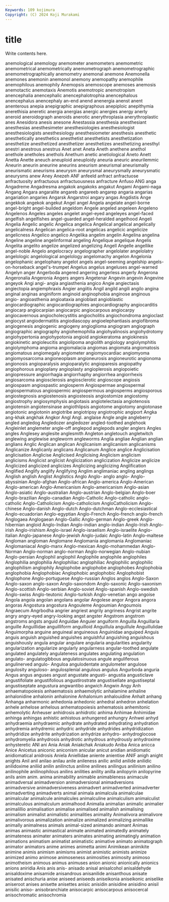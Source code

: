```yaml
---
Keywords: 109 kojimura
Copyright: (C) 2024 Koji Murakami
---
```


# title

Write contents here.



anemological anemology anemometer anemometers anemometric anemometrical anemometrically anemometrograph anemometrographic
anemometrographically anemometry anemonal anemone Anemonella anemones anemonin anemonol anemony anemopathy
anemophile anemophilous anemophily Anemopsis anemoscope anemoses anemosis anemotactic anemotaxis Anemotis
anemotropic anemotropism anencephalia anencephalic anencephalotrophia anencephalous anencephalus anencephaly an-end anend
anenergia anenst anent anenterous anepia anepigraphic anepigraphous anepiploic anepithymia anerethisia
aneretic anergia anergias anergic anergies anergy anerly aneroid aneroidograph aneroids
anerotic anerythroplasia anerythroplastic anes Anesidora anesis anesone Anestassia anesthesia anesthesiant
anesthesias anesthesimeter anesthesiologies anesthesiologist anesthesiologists anesthesiology anesthesiometer anesthesis anesthetic anesthetically
anesthetics anesthetist anesthetists anesthetization anesthetize anesthetized anesthetizer anesthetizes anesthetizing anesthyl
anestri anestrous anestrus Anet anet Aneta Aneth anethene anethol anethole
anetholes anethols Anethum anetic anetiological Aneto Anett Anetta Anette aneuch
aneuploid aneuploidy aneuria aneuric aneurilemmic Aneurin aneurin aneurine aneurins aneurism
aneurismal aneurismally aneurismatic aneurisms aneurysm aneurysmal aneurysmally aneurysmatic aneurysms anew
Aney Anezeh ANF anfeeld anfract anfractuose anfractuosity anfractuous anfractuousness anfracture
Anfuso ANG anga Angadreme Angadresma angakok angakoks angakut Angami Angami-naga
Angang Angara angaralite angareb angareeb angarep angaria angarias angariation angaries
Angarsk Angarstroi angary angas Angdistis Ange angekkok angekok angekut Angel
angel Angela angelate angel-borne angel-bright angel-builded angeldom Angele angeled angeleen
Angeleno Angelenos Angeles angeles angelet angel-eyed angeleyes angel-faced angelfish angelfishes
angel-guarded angel-heralded angelhood Angeli Angelia Angelic angelic Angelica angelica Angelical
angelical angelically angelicalness Angelican angelica-root angelicas angelicic angelicize angelicness Angelico
angelico Angelika angelim angelin Angelina angelina Angeline angeline angelinformal angeling
Angelique angelique Angelis Angelita angelito angelize angelized angelizing Angell Angelle
angellike angel-noble Angelo angelocracy angelographer angelolater angelolatry angelologic angelological angelology
angelomachy angelon Angelonia angelophanic angelophany angelot angels angel-seeming angelship angels-on-horseback
angel's-trumpet Angelus angelus angeluses angel-warned Angelyn anger Angerboda angered angering
angerless angerly Angerona Angeronalia Angeronia Angers angers Angetenar Angevin angevin
Angevine angeyok Angi angi- angia angiasthenia angico Angie angiectasis angiectopia
angiemphraxis Angier angiitis Angil angild angili angilo angina anginal anginas
anginiform anginoid anginophobia anginose anginous angio- angioasthenia angioataxia angioblast angioblastic
angiocardiographic angiocardiographies angiocardiography angiocarditis angiocarp angiocarpian angiocarpic angiocarpous angiocarpy angiocavernous
angiocholecystitis angiocholitis angiochondroma angioclast angiocyst angiodermatitis angiodiascopy angioelephantiasis angiofibroma angiogenesis
angiogenic angiogeny angioglioma angiogram angiograph angiographic angiography angiohemophilia angiohyalinosis angiohydrotomy
angiohypertonia angiohypotonia angioid angiokeratoma angiokinesis angiokinetic angioleucitis angiolipoma angiolith angiology
angiolymphitis angiolymphoma angioma angiomalacia angiomas angiomata angiomatosis angiomatous angiomegaly angiometer
angiomyocardiac angiomyoma angiomyosarcoma angioneoplasm angioneurosis angioneurotic angionoma angionosis angioparalysis angioparalytic
angioparesis angiopathy angiophorous angioplany angioplasty angioplerosis angiopoietic angiopressure angiorrhagia angiorrhaphy
angiorrhea angiorrhexis angiosarcoma angiosclerosis angiosclerotic angioscope angiosis angiospasm angiospastic angiosperm
Angiospermae angiospermal angiospermatous angiospermic angiospermous angiosperms angiosporous angiostegnosis angiostenosis angiosteosis
angiostomize angiostomy angiostrophy angiosymphysis angiotasis angiotelectasia angiotenosis angiotensin angiotensinase angiothlipsis
angiotome angiotomy angiotonase angiotonic angiotonin angiotribe angiotripsy angiotrophic angiport Angka
ang-khak angkhak Angkor Angl Angl. anglaise Angle angle angleberry angled
angledog Angledozer angledozer angled-toothed anglehook Angleinlet anglemeter angle-off anglepod anglepods
angler anglers Angles angles Anglesey anglesite anglesmith Angleton angletouch angletwitch
anglewing anglewise angleworm angleworms Anglia angliae Anglian anglian anglians Anglic
Anglican anglican Anglicanism anglicanism anglicanisms Anglicanize Anglicanly anglicans Anglicanum Anglice
anglice Anglicisation anglicisation Anglicise Anglicised Anglicising Anglicism anglicism anglicisms Anglicist
anglicist Anglicization anglicization Anglicize anglicize Anglicized anglicized anglicizes Anglicizing anglicizing
Anglification Anglified Anglify anglify Anglifying Anglim anglimaniac angling anglings Anglish
anglish Anglist Anglistics Anglo Anglo- anglo anglo- Anglo-abyssinian Anglo-afghan Anglo-african
Anglo-america Anglo-American Anglo-american Anglo-Americanism Anglo-americanism Anglo-asian Anglo-asiatic Anglo-australian Anglo-austrian Anglo-belgian
Anglo-boer Anglo-brazilian Anglo-canadian Anglo-Catholic Anglo-catholic anglo-catholic Anglo-Catholicism Anglo-catholicism AngloCatholicism Anglo-chinese
Anglo-danish Anglo-dutch Anglo-dutchman Anglo-ecclesiastical Anglo-ecuadorian Anglo-egyptian Anglo-French Anglo-french anglo-french Anglogaea
Anglogaean Anglo-Gallic Anglo-german Anglo-greek Anglo-hibernian angloid Anglo-Indian Anglo-indian anglo-indian Anglo-Irish
Anglo-irish Anglo-irishism Anglo-israel Anglo-israelism Anglo-israelite Anglo-italian Anglo-japanese Anglo-jewish Anglo-judaic Anglo-latin
Anglo-maltese Angloman angloman Anglomane Anglomania anglomania Anglomaniac Anglomaniacal Anglo-manx Anglo-mexican
Anglo-mohammedan Anglo-Norman Anglo-norman anglo-norman Anglo-norwegian Anglo-nubian Anglo-persian Anglophil anglophil Anglophile
anglophile anglophiles Anglophilia anglophilia Anglophiliac anglophiliac Anglophilic anglophilic anglophilism anglophily
Anglophobe anglophobe anglophobes Anglophobia anglophobia Anglophobiac Anglophobic anglophobic Anglophobist Anglophone
Anglo-portuguese Anglo-russian Anglos anglos Anglo-Saxon Anglo-saxon anglo-saxon Anglo-saxondom Anglo-saxonic Anglo-saxonism
Anglo-scottish Anglo-serbian Anglo-soviet Anglo-spanish Anglo-swedish Anglo-swiss Anglo-teutonic Anglo-turkish Anglo-venetian ango
angoise Angola angola angolan angolans angolar Angolese angor Angora angora
angoras Angostura angostura Angouleme Angoumian Angoumois Angraecum Angrbodha angrier angriest
angrily angriness Angrist angrite angry angry-eyed angry-looking angst angster Angstrom
angstrom angstroms angsts anguid Anguidae Anguier anguiform Anguilla Anguillaria anguille
Anguillidae anguilliform anguilloid Anguillula anguillule Anguillulidae Anguimorpha anguine anguineal anguineous
Anguinidae anguiped Anguis anguis anguish anguished anguishes anguishful anguishing anguishous
anguishously angula angular angulare angularia angularities angularity angularization angularize angularly
angularness angular-toothed angulate angulated angulately angulateness angulates angulating angulation angulato-
angulatogibbous angulatosinuous angule anguliferous angulinerved angulo- Anguloa angulodentate angulometer angulose
angulosity anguloso- angulosplenial angulous angulus Angurboda anguria Angus angus anguses
angust angustate angusti- angustia angusticlave angustifoliate angustifolious angustirostrate angustisellate angustiseptal
angustiseptate angustura angwantibo angwich Angwin Angy Anh anhaematopoiesis anhaematosis anhaemolytic
anhalamine anhaline anhalonidine anhalonin anhalonine Anhalonium anhalouidine Anhalt anhang Anhanga
anharmonic anhedonia anhedonic anhedral anhedron anhelation anhele anhelose anhelous anhematopoiesis
anhematosis anhemitonic anhemolytic Anheuser anhidrosis anhidrotic anhima Anhimae Anhimidae anhinga
anhingas anhistic anhistous anhungered anhungry Anhwei anhyd anhydraemia anhydraemic anhydrate
anhydrated anhydrating anhydration anhydremia anhydremic anhydric anhydride anhydrides anhydridization anhydridize
anhydrite anhydrization anhydrize anhydro- anhydroglocose anhydromyelia anhydrosis anhydrotic anhydrous anhydrously
anhydroxime anhysteretic ANI ani Ania Aniak Aniakchak Aniakudo Aniba Anica
anicca Anice Anicetus aniconic aniconism anicular anicut anidian anidiomatic anidiomatical
anidrosis Aniela Aniellidae aniente anientise ANIF anigh anight anights Anil
anil anilao anilau anile anileness anilic anilid anilide anilidic anilidoxime
aniliid anilin anilinctus aniline anilines anilingus anilinism anilino anilinophile anilinophilous
anilins anilities anility anilla anilopyrin anilopyrine anils anim anim. anima
animability animable animableness animacule animadversal animadversion animadversional animadversions animadversive animadversiveness
animadvert animadverted animadverter animadverting animadverts animal animala animalcula animalculae animalcular
animalcule animalcules animalculine animalculism animalculist animalculous animalculum animalhood Animalia animalian
animalic animalier animalillio animalisation animalise animalised animalish animalising animalism animalist
animalistic animalities animality Animalivora animalivore animalivorous animalization animalize animalized animalizing
animallike animally animalness animals animal-sized animando animant Animas animas animastic
animastical animate animated animatedly animately animateness animater animaters animates animating
animatingly animation animations animatism animatist animatistic animative animato animatograph animator
animators anime animes animetta animi Animikean animikite animine animis animism
animisms animist animistic animists animize animized animo animose animoseness animosities
animosity animoso animotheism animous animus animuses anion anionic anionically anionics
anions aniridia Anis anis anis- anisado anisal anisalcohol anisaldehyde anisaldoxime
anisamide anisandrous anisanilide anisanthous anisate anisated anischuria anise aniseed aniseeds
aniseikonia aniseikonic aniselike aniseroot anises anisette anisettes anisic anisidin anisidine
anisidino anisil anisilic aniso- anisobranchiate anisocarpic anisocarpous anisocercal anisochromatic anisochromia

